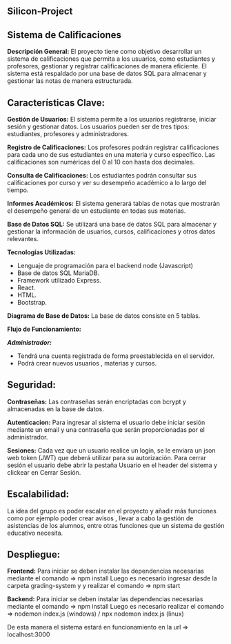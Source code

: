 ## Silicon-Project

## Sistema de Calificaciones

**Descripción General:** El proyecto tiene como objetivo desarrollar un sistema de calificaciones que permita a los usuarios, como estudiantes y profesores, gestionar y registrar calificaciones de manera eficiente. El sistema está respaldado por una base de datos SQL para almacenar y gestionar las notas de manera estructurada.

## **Características Clave:**

**Gestión de Usuarios:** El sistema permite a los usuarios registrarse, iniciar sesión y gestionar datos. Los usuarios  pueden ser de tres tipos: estudiantes, profesores y administradores.

**Registro de Calificaciones:** Los profesores podrán registrar calificaciones para cada uno de sus estudiantes en una materia y curso específico. Las calificaciones son numéricas del 0 al 10 con hasta dos decimales.
   
**Consulta de Calificaciones:** Los estudiantes podrán consultar sus calificaciones por curso y ver su desempeño académico a lo largo del tiempo.
   
**Informes Académicos:** El sistema generará tablas de notas que mostrarán el desempeño general de un estudiante en todas sus materias.
   
**Base de Datos SQL:** Se utilizará una base de datos SQL para almacenar y gestionar la información de usuarios, cursos,    calificaciones y otros datos relevantes.    

**Tecnologías Utilizadas:**

 -   Lenguaje de programación para el backend node (Javascript)
 -   Base de datos SQL MariaDB.
 -   Framework utilizado Express.
 -   React.
 -   HTML.
 -   Bootstrap.


**Diagrama de Base de Datos:** La base de datos consiste en 5 tablas.


**Flujo de Funcionamiento:** 

***Administrador:***
 - Tendrá una cuenta registrada de forma preestablecida en el servidor.
 - Podrá crear nuevos usuarios , materias y cursos.


## **Seguridad:**

**Contraseñas:** Las contraseñas serán encriptadas con bcrypt y almacenadas en la base de datos.

**Autenticacion:** Para ingresar al sistema el usuario debe iniciar sesión mediante un email y una contraseña que serán proporcionadas por el administrador.

 **Sesiones:** Cada vez que un usuario realice un login, se le enviara un json web token (JWT) que deberá utilizar para su autorización.
                Para cerrar sesión el usuario debe abrir la pestaña Usuario en el header del sistema y clickear en Cerrar Sesión.


## **Escalabilidad:**

La idea del grupo es poder escalar en el proyecto y añadir más funciones como por ejemplo poder crear avisos , llevar a cabo la gestión de asistencias de los alumnos, entre otras funciones que un sistema de gestión educativo necesita.



## **Despliegue:**

**Frontend:** Para iniciar se deben instalar las dependencias necesarias mediante el comando =>  npm install
          Luego es necesario ingresar desde la carpeta grading-system y y realizar el comando => npm start
          
**Backend:** Para iniciar se deben instalar las dependencias necesarias mediante el comando =>  npm install
         Luego es necesario realizar el comando => nodemon index.js (windows) / npx nodemon index.js (linux)

De esta manera el sistema estará en funcionamiento en la url => localhost:3000

